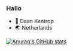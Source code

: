 ### Hallo

- :boy: Daan Kentrop 
- 🌏 Netherlands 


[![Anurag's GitHub stats](https://github-readme-stats.vercel.app/api?username=daankent)](https://github.com/anuraghazra/github-readme-stats)


